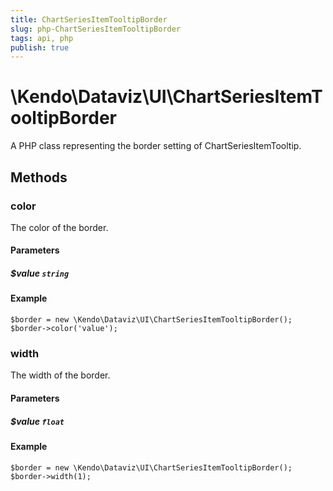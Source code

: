 ```yaml
---
title: ChartSeriesItemTooltipBorder
slug: php-ChartSeriesItemTooltipBorder
tags: api, php
publish: true
---
```


# \Kendo\Dataviz\UI\ChartSeriesItemTooltipBorder

A PHP class representing the border setting of ChartSeriesItemTooltip.


## Methods

### color
The color of the border.
#### Parameters

##### $value `string`



#### Example 
    $border = new \Kendo\Dataviz\UI\ChartSeriesItemTooltipBorder();
    $border->color('value');

### width
The width of the border.
#### Parameters

##### $value `float`



#### Example 
    $border = new \Kendo\Dataviz\UI\ChartSeriesItemTooltipBorder();
    $border->width(1);

